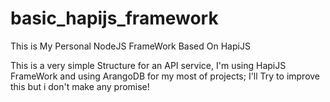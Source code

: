 # basic_hapijs_framework
This is My Personal NodeJS FrameWork Based On HapiJS

This is a very simple Structure for an API service, I'm using HapiJS FrameWork and using ArangoDB for my most of projects;
I'll Try to improve this but i don't make any promise!
